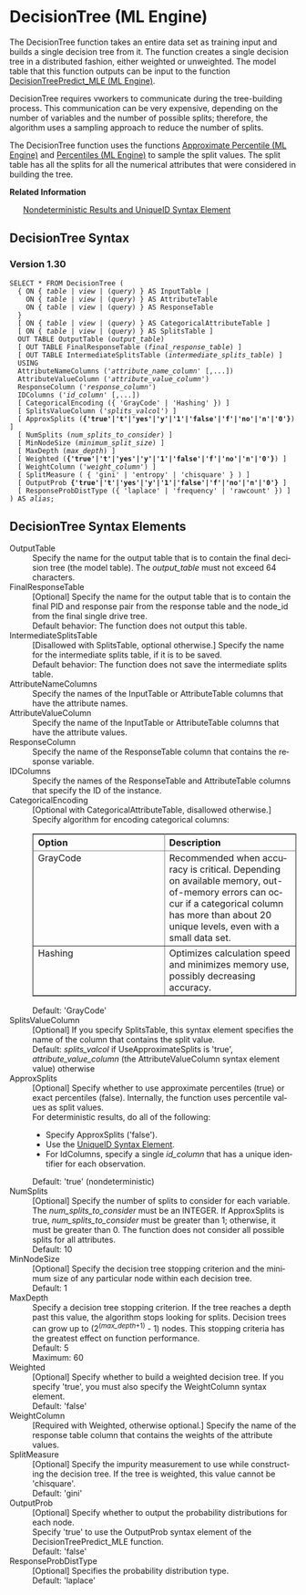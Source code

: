 <html><head></head><body><div class="nested0" aria-labelledby="ariaid-title1" topicindex="1" topicid="sfg1507661639626" id="sfg1507661639626"><h1 class="title topictitle1" id="ariaid-title1">DecisionTree (ML Engine)</h1><div class="body conbody"><div class="section" id="sfg1507661639626__section_p1r_r55_zdb">
<p class="p">The DecisionTree function takes an entire data set as training input and builds a single decision tree from it. The function creates a single decision tree in a distributed fashion, either weighted or unweighted. The model table that this function outputs can be input to the function <a href="hjh1541538691334.md#euz1507663208785">DecisionTreePredict_MLE (ML Engine)</a>.</p>
<p class="p">DecisionTree requires vworkers to communicate during the tree-building process. This communication can be very expensive, depending on the number of variables and the number of possible splits; therefore, the algorithm uses a sampling approach to reduce the number of splits.</p>
<p class="p">The DecisionTree function uses the functions <a href="nrh1556809529247.md#zea1507654518162">Approximate Percentile (ML Engine)</a> and <a href="zrb1558121575859.md#mjb1507734282027">Percentiles (ML Engine)</a> to sample the split values. The split table has all the splits for all the numerical attributes that were considered in building the tree.</p></div></div><div class="related-links"><div class="linklistheader"><p></p><b>Related Information</b></div>
<ul class="linklist linklist relinfo"><div class="linklistmember"><a href="qym1549987102806.md">Nondeterministic Results and UniqueID Syntax Element</a></div></ul></div><div class="topic reference nested1" aria-labelledby="ariaid-title2" topicindex="2" topicid="mbk1507661926705" xml:lang="en-us" lang="en-us" id="mbk1507661926705">
<h2 class="title topictitle2" id="ariaid-title2">DecisionTree Syntax</h2><div class="body refbody"><div class="section" id="mbk1507661926705__section_N1000E_N1000C_N10001">
<h3 class="title sectiontitle">Version <span>1.30</span></h3><pre class="pre codeblock" xml:space="preserve"><code>SELECT * FROM DecisionTree (
  { <span>ON { <var class="keyword varname">table</var> | <var class="keyword varname">view</var> | (<var class="keyword varname">query</var>) }</span> AS InputTable |
    <span>ON { <var class="keyword varname">table</var> | <var class="keyword varname">view</var> | (<var class="keyword varname">query</var>) }</span> AS AttributeTable
    <span>ON { <var class="keyword varname">table</var> | <var class="keyword varname">view</var> | (<var class="keyword varname">query</var>) }</span> AS ResponseTable
  }
  [ <span>ON { <var class="keyword varname">table</var> | <var class="keyword varname">view</var> | (<var class="keyword varname">query</var>) }</span> AS CategoricalAttributeTable ] 
  [ <span>ON { <var class="keyword varname">table</var> | <var class="keyword varname">view</var> | (<var class="keyword varname">query</var>) }</span> AS SplitsTable ]
  OUT TABLE OutputTable (<var class="keyword varname">output_table</var>)
  [ OUT TABLE FinalResponseTable (<var class="keyword varname">final_response_table</var>) ]
  [ OUT TABLE IntermediateSplitsTable (<var class="keyword varname">intermediate_splits_table</var>) ]
  USING
  AttributeNameColumns ('<var class="keyword varname">attribute_name_column</var>' [,...])
  AttributeValueColumn ('<var class="keyword varname">attribute_value_column</var>')
  ResponseColumn ('<var class="keyword varname">response_column</var>')
  IDColumns ('<var class="keyword varname">id_column</var>' [,...])
  [ CategoricalEncoding ({ 'GrayCode' | 'Hashing' }) ]
  [ SplitsValueColumn ('<var class="keyword varname">splits_valcol</var>') ]
  [ ApproxSplits (<span><b>{'true'|'t'|'yes'|'y'|'1'|'false'|'f'|'no'|'n'|'0'}</b></span>) ]
  [ NumSplits (<var class="keyword varname">num_splits_to_consider</var>) ]
  [ MinNodeSize (<var class="keyword varname">minimum_split_size</var>) ]
  [ MaxDepth (<var class="keyword varname">max_depth</var>) ]
  [ Weighted (<span><b>{'true'|'t'|'yes'|'y'|'1'|'false'|'f'|'no'|'n'|'0'}</b></span>) ]
  [ WeightColumn ('<var class="keyword varname">weight_column</var>') ]
  [ SplitMeasure ( { 'gini' | 'entropy' | 'chisquare' } ) ]
  [ OutputProb <span><b>{'true'|'t'|'yes'|'y'|'1'|'false'|'f'|'no'|'n'|'0'}</b></span> ]
  [ ResponseProbDistType ({ 'laplace' | 'frequency' | 'rawcount' }) ]
) AS <var class="keyword varname">alias</var>;</code></pre></div></div></div><div class="topic reference nested1" aria-labelledby="ariaid-title3" topicindex="3" topicid="nqb1507661985806" xml:lang="en-us" lang="en-us" id="nqb1507661985806">
<h2 class="title topictitle2" id="ariaid-title3">DecisionTree Syntax Elements</h2><div class="body refbody"><div class="section" id="nqb1507661985806__section_N10011_N1000E_N10001"><dl class="dl parml"><dt class="dt pt dlterm">OutputTable</dt><dd class="dd pd">Specify the name for the output table that is to contain the final decision tree (the model table). The <var class="keyword varname">output_table</var> must not exceed 64 characters.</dd><dt class="dt pt dlterm">FinalResponseTable</dt><dd class="dd pd">[Optional] Specify the name for the output table that is to contain the final PID and response pair from the response table and the node_id from the final single drive tree.</dd><dd class="dd pd ddexpand">Default behavior: The function does not output this table.</dd><dt class="dt pt dlterm">IntermediateSplitsTable</dt><dd class="dd pd">[Disallowed with SplitsTable, optional otherwise.] Specify the name for the intermediate splits table, if it is to be saved.</dd><dd class="dd pd ddexpand">Default behavior: The function does not save the intermediate splits table.</dd><dt class="dt pt dlterm">AttributeNameColumns</dt><dd class="dd pd">Specify the names of the InputTable or AttributeTable columns that have the attribute names.</dd><dt class="dt pt dlterm">AttributeValueColumn</dt><dd class="dd pd">Specify the name of the InputTable or AttributeTable columns that have the attribute values.</dd><dt class="dt pt dlterm">ResponseColumn</dt><dd class="dd pd">Specify the name of the ResponseTable column that contains the response variable.</dd><dt class="dt pt dlterm">IDColumns</dt><dd class="dd pd">Specify the names of the ResponseTable and AttributeTable columns that specify the ID of the instance.</dd><dt class="dt pt dlterm">CategoricalEncoding</dt><dd class="dd pd">[Optional with CategoricalAttributeTable, disallowed otherwise.] Specify algorithm for encoding categorical columns:
<div class="tablenoborder"><table cellpadding="4" cellspacing="0" summary="" id="nqb1507661985806__table_n14_5pp_sgb" class="table" frame="border" border="1" rules="all"><div class="caption"></div><colgroup span="1"><col style="width:50%" span="1"></col><col style="width:50%" span="1"></col></colgroup><thead class="thead" style="text-align:left;"><tr class="row"><th class="entry cellrowborder" style="vertical-align:top;" id="d59372e282" rowspan="1" colspan="1">Option</th><th class="entry cellrowborder" style="vertical-align:top;" id="d59372e284" rowspan="1" colspan="1">Description</th></tr></thead><tbody class="tbody"><tr class="row"><td class="entry cellrowborder" style="vertical-align:top;" headers="d59372e282" rowspan="1" colspan="1">GrayCode</td><td class="entry cellrowborder" style="vertical-align:top;" headers="d59372e284" rowspan="1" colspan="1">Recommended when accuracy is critical. Depending on available memory, out-of-memory errors can occur if a categorical column has more than about 20 unique levels, even with a small data set.</td></tr><tr class="row"><td class="entry cellrowborder" style="vertical-align:top;" headers="d59372e282" rowspan="1" colspan="1">Hashing</td><td class="entry cellrowborder" style="vertical-align:top;" headers="d59372e284" rowspan="1" colspan="1">Optimizes calculation speed and minimizes memory use, possibly decreasing accuracy.</td></tr></tbody></table></div></dd><dd class="dd pd ddexpand">Default: 'GrayCode'</dd><dt class="dt pt dlterm">SplitsValueColumn</dt><dd class="dd pd">[Optional] If you specify SplitsTable, this syntax element specifies the name of the column that contains the split value.</dd><dd class="dd pd ddexpand">Default: <var class="keyword varname">splits_valcol</var> if UseApproximateSplits is 'true', <var class="keyword varname">attribute_value_column</var> (the AttributeValueColumn syntax element value) otherwise</dd><dt class="dt pt dlterm">ApproxSplits</dt><dd class="dd pd">[Optional] Specify whether to use approximate percentiles (true) or exact percentiles (false). Internally, the function uses percentile values as split values.</dd><dd class="dd pd ddexpand">For deterministic results, do all of the following:
<ul class="ul">
<li class="li">Specify ApproxSplits ('false').</li>
<li class="li">Use the <a href="fdw1549987717481.md">UniqueID Syntax Element</a>.</li>
<li class="li">For IdColumns, specify a single <var class="keyword varname">id_column</var> that has a unique identifier for each observation.</li></ul></dd><dd class="dd pd ddexpand">Default: 'true' (nondeterministic)</dd><dt class="dt pt dlterm">NumSplits</dt><dd class="dd pd">[Optional] Specify the number of splits to consider for each variable. The <var class="keyword varname">num_splits_to_consider</var> must be an INTEGER. If  ApproxSplits is true, <var class="keyword varname">num_splits_to_consider</var> must be greater than 1; otherwise, it must be greater than 0. The function does not consider all possible splits for all attributes.</dd><dd class="dd pd ddexpand">Default: 10</dd><dt class="dt pt dlterm">MinNodeSize</dt><dd class="dd pd">[Optional] Specify the decision tree stopping criterion and the minimum size of any particular node within each decision tree.</dd><dd class="dd pd ddexpand">Default: 1</dd><dt class="dt pt dlterm">MaxDepth</dt><dd class="dd pd">Specify a decision tree stopping criterion. If the tree reaches a depth past this value, the algorithm stops looking for splits. Decision trees can grow up to (2<span><sup>(<var class="keyword varname">max_depth</var>+1)</sup></span> - 1) nodes. This stopping criteria has the greatest effect on function performance.</dd><dd class="dd pd ddexpand">Default: 5</dd><dd class="dd pd ddexpand">Maximum: 60</dd><dt class="dt pt dlterm">Weighted</dt><dd class="dd pd">[Optional] Specify whether to build a weighted decision tree. If you specify 'true', you must also specify the WeightColumn syntax element.</dd><dd class="dd pd ddexpand">Default: 'false'</dd><dt class="dt pt dlterm">WeightColumn</dt><dd class="dd pd">[Required with Weighted, otherwise optional.] Specify the name of the response table column that contains the weights of the attribute values.</dd><dt class="dt pt dlterm">SplitMeasure</dt><dd class="dd pd">[Optional] Specify the impurity measurement to use while constructing the decision tree. If the tree is weighted, this value cannot be 'chisquare'.</dd><dd class="dd pd ddexpand">Default: 'gini'</dd><dt class="dt pt dlterm">OutputProb</dt><dd class="dd pd">[Optional] Specify whether to output the probability distributions for each node.</dd><dd class="dd pd ddexpand">Specify 'true' to use the OutputProb syntax element of the DecisionTreePredict_MLE function.</dd><dd class="dd pd ddexpand">Default: 'false'</dd><dt class="dt pt dlterm">ResponseProbDistType</dt><dd class="dd pd">[Optional] Specifies the probability distribution type.</dd><dd class="dd pd ddexpand">Default: 'laplace'</dd></dl></div></div></div></div></body></html>
